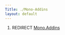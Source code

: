 ```yaml
---
Title: ./Mono-Addins
layout: default
---
```


1.  REDIRECT [Mono.Addins]({{site.url}}/Mono.Addins "wikilink")
